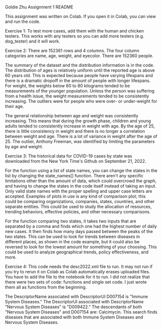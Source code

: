 Goldie Zhu
Assignment 1 README

This assignment was written on Colab. If you open it in Colab, you can view and run the code.

Exercise 1:
To test more cases, add them with the human and chicken testers. This works with any testers so you can add more testers (e.g. dog_tester) and it will work.

Exercise 2:
There are 152361 rows and 4 columns. The four column categories are name, age, weight, and eyecolor. There are 152360 people.

The summary of the dataset and the distribution information is in the code. The distribution of ages is relatively uniform until the reported age is above 60 years old. This is expected because people have varying lifespans and there is a dramatic dropoff in the amount of people with longer lifespans. For weight, the weights below 60 to 80 kilograms tended to be measurements of the younger population. Unless the person was suffering from a health issue, the weight measurements tended to be consistently increasing. The outliers were for people who were over- or under-weight for their age.

The general relationship between age and weight was consistently increasing. This means that during the growth phase, children and young adults tended to consistently increase in weight with age. By the age of 25, there is little consistency in weight and there is no longer a correlation between weight and age. There is a lot of variance in weight after the age of 25. The outlier, Anthony Freeman, was identified by limiting the parameters by age and weight. 

Exercise 3:
The historical data for COVID-19 cases by state was downloaded from the New York Time's Github on September 21, 2022.

For the function using a list of state names, you can change the states in the list by changing the state_names[] function. There aren't any specific limitations other than the amount of data, which could overcrowd the graph, and having to change the states in the code itself instead of taking an input. Only valid state names with the proper spelling and upper case letters are accepted. Examples of plots in use is any kind of comparison plot; this could be comparing organizations, companies, states, countries, and other separate entities. This could be used to study the allocation of resources, trending behaviors, effective policies, and other necessary comparisons.

For the function comparing two states, it takes two inputs that are separated by a comma and finds which one had the highest number of daily new cases. It then finds how many days passed between the peaks of the two states. This can be used to look for trends between diseases in different places, as shown in the code example, but it could also be reversed to look for the lowest amount for something of your choosing. This could be used to analyze geographical trends, policy effectiveness, and more.

Exercise 4:
This code needs the desc2022.xml file to run. It may not run if you try to rerun it on Colab as Colab automatically erases uploaded files. You have to add the file to the notebook for it to run. I did not realize that there were two sets of code: functions and single set code. I just wrote them all as functions from the beginning.

The DescriptorName associated with DescriptorUI D007154 is "Immune System Diseases."
The DescriptorUI associated with DescriptorName "Nervous System Diseases" is "D009422." 
The descendants of both "Nervous System Diseases" and D007154 are: Calcimycin. This search finds diseases that are associated with both Immune System Diseases and Nervous System Diseases.
